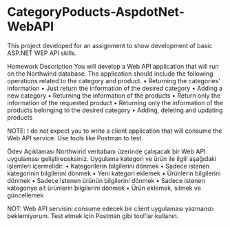 # CategoryPoducts-AspdotNet-WebAPI
This project developed for an assignment to show development of basic ASP.NET WEP API skills.

Homework Description
You will develop a Web API application that will run on the Northwind database. The application should include the following operations related to the category and product.
• Returning the categories' information
• Just return the information of the desired category
• Adding a new category
• Returning the information of the products
• Return only the information of the requested product
• Returning only the information of the products belonging to the desired category
• Adding, deleting and updating products

NOTE: I do not expect you to write a client application that will consume the Web API service. Use tools like Postman to test.

Ödev Açıklaması
Northwind veritabanı üzerinde çalışacak bir Web API uygulaması geliştireceksiniz. Uygulama kategori ve ürün ile ilgili aşağıdaki işlemleri içermelidir. 
•	Kategorilerin bilgilerini dönmek
•	Sadece istenen kategorinin bilgilerini dönmek
•	Yeni kategori eklemek
•	Ürünlerin bilgilerini dönmek
•	Sadece istenen ürünün bilgilerini dönmek
•	Sadece istenen kategoriye ait ürünlerin bilgilerini dönmek
•	Ürün eklemek, silmek ve güncellemek

NOT: Web API servisini consume edecek bir client uygulaması yazmanızı beklemiyorum. Test etmek için Postman gibi tool’lar kullanın.
